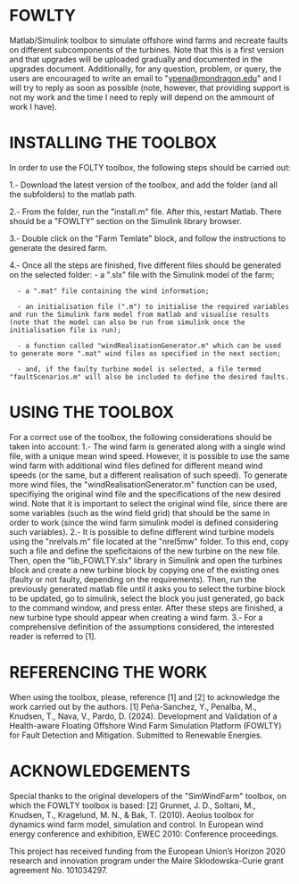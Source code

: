 # FOWLTY
Matlab/Simulink toolbox to simulate offshore wind farms and recreate faults on different subcomponents of the turbines. Note that this is a first version and that upgrades will be uploaded gradually and documented in the upgrades document. Additionally, for any question, problem, or query, the users are encouraged to write an email to "ypena@mondragon.edu" and I will try to reply as soon as possible (note, however, that providing support is not my work and the time I need to reply will depend on the ammount of work I have).

# INSTALLING THE TOOLBOX
In order to use the FOLTY toolbox, the following steps should be carried out:

1.- Download the latest version of the toolbox, and add the folder (and all the subfolders) to the matlab path.

2.- From the folder, run the "install.m" file. After this, restart Matlab. There should be a "FOWLTY" section on the Simulink library browser.

3.- Double click on the "Farm Temlate" block, and follow the instructions to generate the desired farm.

4.- Once all the steps are finished, five different files should be generated on the selected folder:
      - a ".slx" file with the Simulink model of the farm;

      - a ".mat" file containing the wind information;
      
      - an initialisation file (".m") to initialise the required variables and run the Simulink farm model from matlab and visualise results (note that the model can also be run from simulink once the initialisation file is run);
      
      - a function called "windRealisationGenerator.m" which can be used to generate more ".mat" wind files as specified in the next section;
      
      - and, if the faulty turbine model is selected, a file termed "faultScenarios.m" will also be included to define the desired faults.

# USING THE TOOLBOX
For a correct use of the toolbox, the following considerations should be taken into account:
1.- The wind farm is generated along with a single wind file, with a unique mean wind speed. However, it is possible to use the same wind farm with additional wind files defined for different meand wind speeds (or the same, but a different realisation of such speed). To generate more wind files, the "windRealisationGenerator.m" function can be used, specifiying the original wind file and the specifications of the new desired wind. Note that it is important to select the original wind file, since there are some variables (such as the wind field grid) that should be the same in order to work (since the wind farm simulink model is defined considering such variables).
2.- It is possible to define different wind turbine models using the "nrelvals.m" file located at the "nrel5mw" folder. To this end, copy such a file and define the speficitaions of the new turbine on the new file. Then, open the "lib_FOWLTY.slx" library in Simulink and open the turbines block and create a new turbine block by copying one of the existing ones (faulty or not faulty, depending on the requirements). Then, run the previously generated matlab file until it asks you to select the turbine block to be updated, go to simulink, select the block you just generated, go back to the command window, and press enter. After these steps are finished, a new turbine type should appear when creating a wind farm.
3.- For a comprehensive definition of the assumptions considered, the interested reader is referred to [1].

# REFERENCING THE WORK
When using the toolbox, please, reference [1] and [2] to acknowledge the work carried out by the authors.
[1] Peña-Sanchez, Y., Penalba, M., Knudsen, T., Nava, V., Pardo, D. (2024). Development and Validation of a Health-aware Floating Offshore Wind Farm Simulation Platform (FOWLTY) for Fault Detection and Mitigation. Submitted to Renewable Energies.

# ACKNOWLEDGEMENTS
Special thanks to the original developers of the "SimWindFarm" toolbox, on which the FOWLTY toolbox is based:
[2] Grunnet, J. D., Soltani, M., Knudsen, T., Kragelund, M. N., & Bak, T. (2010). Aeolus toolbox for dynamics wind farm model, simulation and control. In European wind energy conference and exhibition, EWEC 2010: Conference proceedings.

This project has received funding from the European Union’s Horizon 2020 research and innovation program under the Maire Sklodowska-Curie grant agreement No. 101034297.
